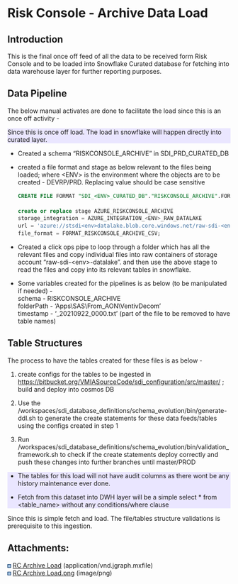 # Risk Console - Archive Data Load

## Introduction

This is the final once off feed of all the data to be received form Risk
Console and to be loaded into Snowflake Curated database for fetching
into data warehouse layer for further reporting purposes.

## Data Pipeline

<div
id="ap-com.mxgraph.confluence.plugins.diagramly__drawio-sketch1005598145458131433"
class="ap-container">

<div
id="embedded-com.mxgraph.confluence.plugins.diagramly__drawio-sketch1005598145458131433"
class="ap-content">

</div>

</div>

The below manual activates are done to facilitate the load since this is
an once off activity -

<div class="panel"
style="background-color: #EAE6FF;border-color: #998DD9;border-width: 1px;">

<div class="panelContent" style="background-color: #EAE6FF;">

Since this is once off load. The load in snowflake will happen directly
into curated layer.

</div>

</div>

-   Created a schema “RISKCONSOLE_ARCHIVE” in SDI_PRD_CURATED_DB

-   created a file format and stage as below relevant to the files being
    loaded; where \<ENV\> is the environment where the objects are to be
    created - DEVRP/PRD. Replacing value should be case sensitive

    <div class="code panel pdl" style="border-width: 1px;">

    <div class="codeContent panelContent pdl">

    ``` sql
    CREATE FILE FORMAT "SDI_<ENV>_CURATED_DB"."RISKCONSOLE_ARCHIVE".FORMAT_RISKCONSOLE_ARCHIVE_CSV TYPE = 'CSV' COMPRESSION = 'AUTO' FIELD_DELIMITER = '|' RECORD_DELIMITER = '\n' SKIP_HEADER = 0 FIELD_OPTIONALLY_ENCLOSED_BY = 'NONE' TRIM_SPACE = FALSE ERROR_ON_COLUMN_COUNT_MISMATCH = TRUE ESCAPE = 'NONE' ESCAPE_UNENCLOSED_FIELD = '\134' DATE_FORMAT = 'AUTO' TIMESTAMP_FORMAT = 'AUTO' NULL_IF = ('\\N');

    create or replace stage AZURE_RISKCONSOLE_ARCHIVE
    storage_integration = AZURE_INTEGRATION_<ENV>_RAW_DATALAKE
    url = 'azure://stsdi<env>datalake.blob.core.windows.net/raw-sdi-<env>-datalake/RISKCONSOLE_ARCHIVE/'
    file_format = FORMAT_RISKCONSOLE_ARCHIVE_CSV;
    ```

    </div>

    </div>

-   Created a click ops pipe to loop through a folder which has all the
    relevant files and copy individual files into raw containers of
    storage account “raw-sdi-\<env\>-datalake”. and then use the above
    stage to read the files and copy into its relevant tables in
    snowflake.

-   Some variables created for the pipelines is as below (to be
    manipulated if needed) -  
    schema - RISKCONSOLE_ARCHIVE  
    folderPath - ‘Apps\\SAS\\From_AON\\VentivDecom’  
    timestamp - ‘\_20210922_0000.txt’ (part of the file to be removed to
    have table names)

## Table Structures

The process to have the tables created for these files is as below -

1.  create configs for the tables to be ingested in <a
    href="https://bitbucket.org/VMIASourceCode/sdi_configuration/src/master/"
    data-card-appearance="inline"
    rel="nofollow">https://bitbucket.org/VMIASourceCode/sdi_configuration/src/master/</a>
    ; build and deploy into cosmos DB

2.  Use the
    /workspaces/sdi_database_definitions/schema_evolution/bin/generate-ddl.sh
    to generate the create statements for these data feeds/tables using
    the configs created in step 1

3.  Run
    /workspaces/sdi_database_definitions/schema_evolution/bin/validation_framework.sh
    to check if the create statements deploy correctly and push these
    changes into further branches until master/PROD

<div class="panel"
style="background-color: #EAE6FF;border-color: #998DD9;border-width: 1px;">

<div class="panelContent" style="background-color: #EAE6FF;">

-   The tables for this load will not have audit columns as there wont
    be any history maintenance ever done.

-   Fetch from this dataset into DWH layer will be a simple select \*
    from \<table_name\> without any conditions/where clause

</div>

</div>

<div>

<div>

Since this is simple fetch and load. The file/tables structure
validations is prerequisite to this ingestion.

</div>

</div>

<div class="pageSectionHeader">

## Attachments:

</div>

<div class="greybox" align="left">

<img src="images/icons/bullet_blue.gif" width="8" height="8" /> [RC
Archive Load](attachments/1287847959/1287684224)
(application/vnd.jgraph.mxfile)  
<img src="images/icons/bullet_blue.gif" width="8" height="8" /> [RC
Archive Load.png](attachments/1287847959/1287585883.png) (image/png)  

</div>
